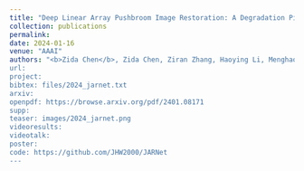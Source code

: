 ```yaml
---
title: "Deep Linear Array Pushbroom Image Restoration: A Degradation Pipeline and Jitter-Aware Restoration Network"
collection: publications
permalink: 
date: 2024-01-16
venue: "AAAI"
authors: "<b>Zida Chen</b>, Zida Chen, Ziran Zhang, Haoying Li, Menghao Li, Yueting Chen, Qi Li, Huajun Feng, Zhihai Xu, Shiqi Chen
url: 
project: 
bibtex: files/2024_jarnet.txt
arxiv: 
openpdf: https://browse.arxiv.org/pdf/2401.08171
supp: 
teaser: images/2024_jarnet.png
videoresults: 
videotalk: 
poster: 
code: https://github.com/JHW2000/JARNet
---
```

